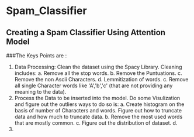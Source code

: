 # Spam_Classifier
## Creating a Spam Classifier Using Attention Model
###The Keys Points are : 
1. Data Processing: Clean the dataset using the Spacy Library. Cleaning includes:
    a. Remove all the stop words.
    b. Remove the Puntuations.
    c. Remove the non Ascii Characters.
    d. Lemmitization of words.
    c. Remove all single Character words like 'A','b','c' (that are not providing any meaning to the data).
2. Process the Data to be inserted into the model. Do some Visulization and figure out the outliers ways to do so is:
    a. Create histogram on the basis of number of Characters and words. Figure out how to truncate data and how much to truncate data.
    b. Remove the most used words that are mostly common.
    c. Figure out the distribution of dataset.
    d. 
3. 
